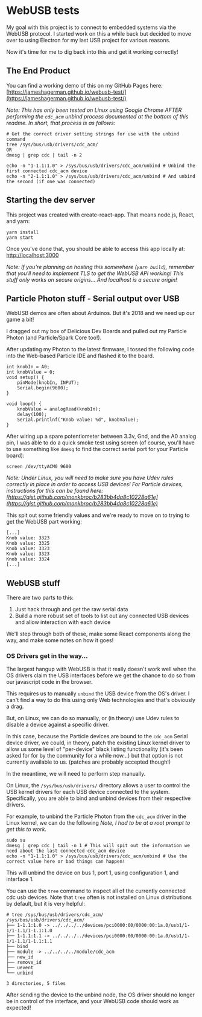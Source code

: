 # WebUSB tests

My goal with this project is to connect to embedded systems via the WebUSB protocol. I started work on this a
while back but decided to move over to using Electron for my last USB project for various reasons.

Now it's time for me to dig back into this and get it working correctly!

## The End Product

You can find a working demo of this on my GitHub Pages here:
[https://jameshagerman.github.io/webusb-test/](https://jameshagerman.github.io/webusb-test/)

*Note: This has only been tested on Linux using Google Chrome AFTER performing the `cdc_acm` unbind process documented
at the bottom of this readme. In short, that process is as follows:*

```
# Get the correct driver setting strings for use with the unbind command 
tree /sys/bus/usb/drivers/cdc_acm/
OR
dmesg | grep cdc | tail -n 2

echo -n "1-1.1:1.0" > /sys/bus/usb/drivers/cdc_acm/unbind # Unbind the first connected cdc_acm device
echo -n "2-1.1:1.0" > /sys/bus/usb/drivers/cdc_acm/unbind # And unbind the second (if one was connected)
```

## Starting the dev server

This project was created with create-react-app. That means node.js, React, and yarn:

```
yarn install
yarn start
```

Once you've done that, you should be able to access this app locally at: [http://localhost:3000](http://localhost:3000)

*Note: If you're planning on hosting this somewhere (`yarn build`), remember that you'll need to implement TLS to get 
the WebUSB API working! This stuff only works on secure origins... And localhost is a secure origin!*

## Particle Photon stuff - Serial output over USB

WebUSB demos are often about Arduinos. But it's 2018 and we need up our game a bit!

I dragged out my box of Delicious Dev Boards and pulled out my Particle Photon (and Particle/Spark Core too!).

After updating my Photon to the latest firmware, I tossed the following code into the Web-based Particle IDE and
flashed it to the board. 

```
int knobIn = A0;
int knobValue = 0;
void setup() {
    pinMode(knobIn, INPUT);
    Serial.begin(9600);
}

void loop() {
    knobValue = analogRead(knobIn);
    delay(100);
    Serial.printlnf("Knob value: %d", knobValue);
}
```

After wiring up a spare potentiometer between 3.3v, Gnd, and the A0 analog pin, I was able to do a quick smoke test
using screen (of course, you'll have to use something like `dmesg` to find the correct serial port for your Particle
board):

```
screen /dev/ttyACM0 9600
```

*Note: Under Linux, you will need to make sure you have Udev rules correctly in place in order to access USB devices!
For Particle devices, instructions for this can be found here:
[https://gist.github.com/monkbroc/b283bb4da8c10228a61e](https://gist.github.com/monkbroc/b283bb4da8c10228a61e)*

This spit out some friendly values and we're ready to move on to trying to get the WebUSB part working:


```
[...]
Knob value: 3323
Knob value: 3325
Knob value: 3323
Knob value: 3323
Knob value: 3324
[...]
```

## WebUSB stuff

There are two parts to this:

1. Just hack through and get the raw serial data
2. Build a more robust set of tools to list out any connected USB devices and allow interaction with each device

We'll step through both of these, make some React components along the way, and make some notes on how it goes!


### OS Drivers get in the way...

The largest hangup with WebUSB is that it really doesn't work well when the OS drivers claim the USB interfaces before
we get the chance to do so from our javascript code in the browser.

This requires us to manually `unbind` the USB device from the OS's driver. I can't find a way to do this using only Web
technologies and that's obviously a drag.

But, on Linux, we can do so manually, or (in theory) use Udev rules to disable a device against a specific driver.

In this case, because the Particle devices are bound to the `cdc_acm` Serial device driver, we could, in theory, patch
the existing Linux kernel driver to allow us some level of "per-device" black listing functionality (it's been asked for
for by the community for a while now...) but that option is not currently available to us. (patches are probably
accepted though!)

In the meantime, we will need to perform step manually.

On Linux, the `/sys/bus/usb/drivers/` directory allows a user to control the USB kernel drivers for each USB device
connected to the system. Specifically, you are able to bind and unbind devices from their respective drivers.

For example, to unbind the Particle Photon from the `cdc_acm` driver in the Linux kernel, we can do the following 
*Note, I had to be at a root prompt to get this to work.*

```
sudo su
dmesg | grep cdc | tail -n 1 # This will spit out the information we need about the last connected cdc_acm device
echo -n "1-1.1:1.0" > /sys/bus/usb/drivers/cdc_acm/unbind # Use the correct value here or bad things can happen!
```

This will unbind the device on bus 1, port 1, using configuration 1, and interface 1.

You can use the `tree` command to inspect all of the currently connected cdc usb devices. Note that `tree` often is not 
installed on Linux distributions by default, but it is very helpful:

```
# tree /sys/bus/usb/drivers/cdc_acm/
/sys/bus/usb/drivers/cdc_acm/
├── 1-1.1:1.0 -> ../../../../devices/pci0000:00/0000:00:1a.0/usb1/1-1/1-1.1/1-1.1:1.0
├── 1-1.1:1.1 -> ../../../../devices/pci0000:00/0000:00:1a.0/usb1/1-1/1-1.1/1-1.1:1.1
├── bind
├── module -> ../../../../module/cdc_acm
├── new_id
├── remove_id
├── uevent
└── unbind

3 directories, 5 files
```

After sending the device to the unbind node, the OS driver should no longer be in control of the interface, and your
WebUSB code should work as expected!



